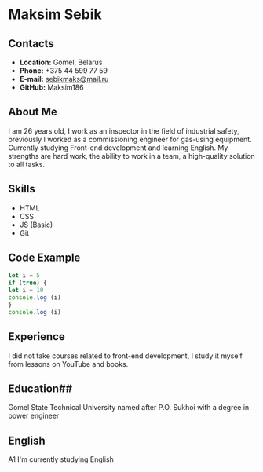 # Maksim Sebik #
## Contacts ##
* **Location:** Gomel, Belarus
* **Phone:** +375 44 599 77 59
* **E-mail:** sebikmaks@mail.ru
* **GitHub:** Maksim186
## About Me ##
I am 26 years old, I work as an inspector in the field of industrial safety, previously I worked as a commissioning engineer for gas-using equipment.
Currently studying Front-end development and learning English. My strengths are hard work, the ability to work in a team, a high-quality solution to all tasks.
## Skills ##
* HTML
* CSS
* JS (Basic)
* Git
## Code Example ##
```javascript
let i = 5
if (true) {
let i = 10
console.log (i)
}
console.log (i)
```
## Experience ##
I did not take courses related to front-end development, I study it myself from lessons on YouTube and books.
## Education##
Gomel State Technical University named after P.O. Sukhoi with a degree in power engineer
 ## English ##
 A1 I'm currently studying English
